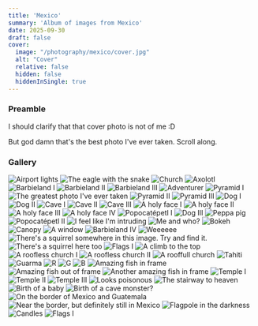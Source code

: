 ```yaml
---
title: 'Mexico'
summary: 'Album of images from Mexico'
date: 2025-09-30
draft: false
cover:
  image: "/photography/mexico/cover.jpg"
  alt: "Cover"
  relative: false
  hidden: false
  hiddenInSingle: true
---
```


### Preamble

I should clarify that that cover photo is not of me :D

But god damn that's the best photo I've ever taken. Scroll along.

### Gallery

![](/photography/mexico/ResizedImage_2025-09-29_20-01-39_125-caesium.jpg "Airport lights")
![](/photography/mexico/ResizedImage_2025-09-29_20-01-56_127-caesium.jpg "The eagle with the snake")
![](/photography/mexico/ResizedImage_2025-09-29_20-02-20_133-caesium.jpg "Church")
![](/photography/mexico/ResizedImage_2025-09-29_20-02-56_142-caesium.jpg "Axolotl" )
![](/photography/mexico/ResizedImage_2025-09-29_20-03-36_151-caesium.jpg "Barbieland I")
![](/photography/mexico/ResizedImage_2025-09-29_20-03-40_152-caesium.jpg "Barbieland II")
![](/photography/mexico/ResizedImage_2025-09-29_20-03-46_154-caesium.jpg "Barbieland III")
![](/photography/mexico/ResizedImage_2025-09-29_20-03-51_155-caesium.jpg "Adventurer")
![](/photography/mexico/ResizedImage_2025-09-29_20-04-00_157-caesium.jpg "Pyramid I")
![](/photography/mexico/ResizedImage_2025-09-29_20-04-38_160-caesium.jpg "The greatest photo I've ever taken")
![](/photography/mexico/ResizedImage_2025-09-29_20-04-46_162-caesium.jpg "Pyramid II")
![](/photography/mexico/ResizedImage_2025-09-29_20-05-20_164-caesium.jpg "Pyramid III")
![](/photography/mexico/ResizedImage_2025-09-29_20-05-33_167-caesium.jpg "Dog I")
![](/photography/mexico/ResizedImage_2025-09-29_20-05-37_168-caesium.jpg "Dog II")
![](/photography/mexico/ResizedImage_2025-09-29_20-05-48_170-caesium.jpg "Cave I")
![](/photography/mexico/ResizedImage_2025-09-29_20-05-55_171-caesium.jpg "Cave II")
![](/photography/mexico/ResizedImage_2025-09-29_20-05-59_172-caesium.jpg "Cave III")
![](/photography/mexico/ResizedImage_2025-09-29_20-06-14_175-caesium.jpg "A holy face I")
![](/photography/mexico/ResizedImage_2025-09-29_20-06-22_176-caesium.jpg "A holy face II")
![](/photography/mexico/ResizedImage_2025-09-29_20-06-27_177-caesium.jpg "A holy face III")
![](/photography/mexico/ResizedImage_2025-09-29_20-06-47_181-caesium.jpg "A holy face IV")
![](/photography/mexico/ResizedImage_2025-09-29_20-06-32_178-caesium.jpg "Popocatépetl I")
![](/photography/mexico/ResizedImage_2025-09-29_20-06-38_179-caesium.jpg "Dog III")
![](/photography/mexico/ResizedImage_2025-09-29_20-06-42_180-caesium.jpg "Peppa pig")
![](/photography/mexico/ResizedImage_2025-09-29_20-06-52_182-caesium.jpg "Popocatépetl II")
![](/photography/mexico/ResizedImage_2025-09-29_20-07-02_184-caesium.jpg "I feel like I'm intruding")
![](/photography/mexico/ResizedImage_2025-09-29_20-07-11_186-caesium.jpg "Me and who?")
![](/photography/mexico/ResizedImage_2025-09-29_20-07-30_190-caesium.jpg "Bokeh")
![](/photography/mexico/ResizedImage_2025-09-29_20-07-34_191-caesium.jpg "Canopy")
![](/photography/mexico/ResizedImage_2025-09-29_20-08-11_199-caesium.jpg "A window")
![](/photography/mexico/ResizedImage_2025-09-29_20-08-18_201-caesium.jpg "Barbieland IV")
![](/photography/mexico/ResizedImage_2025-09-29_20-08-25_202-caesium.jpg "Weeeeee")
![](/photography/mexico/ResizedImage_2025-09-29_20-08-38_205-caesium.jpg "There's a squirrel somewhere in this image. Try and find it.")
![](/photography/mexico/ResizedImage_2025-09-29_20-08-44_206-caesium.jpg "There's a squirrel here too")
![](/photography/mexico/ResizedImage_2025-09-29_20-08-58_208-caesium.jpg "Flags I")
![](/photography/mexico/ResizedImage_2025-09-29_20-09-14_211-caesium.jpg "A climb to the top")
![](/photography/mexico/ResizedImage_2025-09-29_20-09-18_212-caesium.jpg "A roofless church I")
![](/photography/mexico/ResizedImage_2025-09-29_20-09-23_213-caesium.jpg "A roofless church II")
![](/photography/mexico/ResizedImage_2025-09-29_20-09-27_214-caesium.jpg "A rooffull church")
![](/photography/mexico/ResizedImage_2025-09-29_20-09-31_215-caesium.jpg "Tahiti")
![](/photography/mexico/ResizedImage_2025-09-29_20-09-35_216-caesium.jpg "Guarma")
![](/photography/mexico/ResizedImage_2025-09-29_20-10-11_222-caesium.jpg "R" )
![](/photography/mexico/ResizedImage_2025-09-29_20-10-19_223-caesium.jpg "G")
![](/photography/mexico/ResizedImage_2025-09-29_20-10-03_221-caesium.jpg "B")
![](/photography/mexico/ResizedImage_2025-09-29_20-10-29_225-caesium.jpg "Amazing fish in frame")
![](/photography/mexico/ResizedImage_2025-09-29_20-10-37_227-caesium.jpg "Amazing fish out of frame")
![](/photography/mexico/ResizedImage_2025-09-29_20-10-43_229-caesium.jpg "Another amazing fish in frame")
![](/photography/mexico/ResizedImage_2025-09-29_20-10-55_232-caesium.jpg "Temple I")
![](/photography/mexico/ResizedImage_2025-09-29_20-11-06_234-caesium.jpg "Temple II")
![](/photography/mexico/ResizedImage_2025-09-29_20-11-14_236-caesium.jpg "Temple III")
![](/photography/mexico/ResizedImage_2025-09-29_20-11-19_237-caesium.jpg "Looks poisonous")
![](/photography/mexico/ResizedImage_2025-09-29_20-11-31_239-caesium.jpg "The stairway to heaven")
![](/photography/mexico/ResizedImage_2025-09-29_20-11-42_242-caesium.jpg "Birth of a baby")
![](/photography/mexico/ResizedImage_2025-09-29_20-11-46_243-caesium.jpg "Birth of a cave monster?")
![](/photography/mexico/ResizedImage_2025-09-29_20-12-33_254-caesium.jpg "On the border of Mexico and Guatemala" )
![](/photography/mexico/ResizedImage_2025-09-29_20-12-43_256-caesium.jpg "Near the border, but definitely still in Mexico")
![](/photography/mexico/ResizedImage_2025-09-29_20-12-58_258-caesium.jpg "Flagpole in the darkness")
![](/photography/mexico/ResizedImage_2025-09-29_20-13-03_259-caesium.jpg "Candles")
![](/photography/mexico/ResizedImage_2025-09-29_20-13-07_260-caesium.jpg "Flags I")